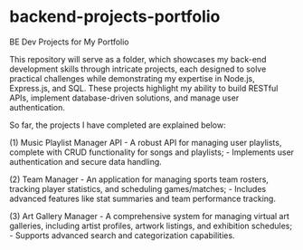 # backend-projects-portfolio
BE Dev Projects for My Portfolio

This repository will serve as a folder, which showcases my back-end development skills through intricate projects, 
each designed to solve practical challenges while demonstrating my expertise in Node.js, Express.js, and SQL. 
These projects highlight my ability to build RESTful APIs, implement database-driven solutions, and manage user authentication.

So far, the projects I have completed are explained below:

(1) Music Playlist Manager API
    - A robust API for managing user playlists, complete with CRUD functionality for songs and playlists;
    - Implements user authentication and secure data handling.

(2) Team Manager
    - An application for managing sports team rosters, tracking player statistics, and scheduling games/matches;
    - Includes advanced features like stat summaries and team performance tracking.

(3) Art Gallery Manager
    - A comprehensive system for managing virtual art galleries, including artist profiles, artwork listings, and exhibition schedules;
    - Supports advanced search and categorization capabilities.

